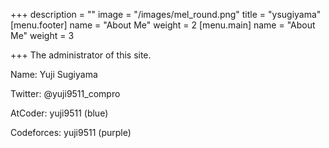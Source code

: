 +++
description = ""
image = "/images/mel_round.png"
title = "ysugiyama"
[menu.footer]
name = "About Me"
weight = 2
[menu.main]
name = "About Me"
weight = 3

+++
The administrator of this site.

Name: Yuji Sugiyama

Twitter: @yuji9511_compro

AtCoder: yuji9511 (blue)

Codeforces: yuji9511 (purple)